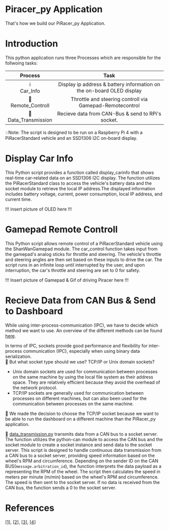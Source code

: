 # Piracer_py Application

That's how we build our PiRacer_py Application. 

# Introduction

This python application runs three Processes which are responsible for the follwoing tasks: 

|Process			   |Task																	|
|:--------------------:|:----------------------------------------------------------------------:|
| ℹ️ <br>Car_Info		   | Display ip address & battery information on the on-board OLED display	|         
| 🛞 <br> Remote_Controll   | Throttle and steering controll via Gamepad-Remotecontrol    			|
| 📡 <br> Data_Transmission | Recieve data from CAN-Bus & send to RPi's socket. 				|

💡Note: The script is designed to be run on a Raspberry Pi 4 with a PiRacerStandard vehicle and an SSD1306 I2C on-board display. 

# Display Car Info
This Python script provides a function called display_carinfo that shows real-time car-related data on an SSD1306 I2C display. The function utilizes the PiRacerStandard class to access the vehicle's battery data and the socket module to retrieve the local IP address.The displayed information includes battery voltage, current, power consumption, local IP address, and current time. <br>

!!! insert picture of OLED here !!! <br>

# Gamepad Remote Controll 
This Python script allows remote control of a PiRacerStandard vehicle using the ShanWanGamepad module. The car_control function takes input from the gamepad's analog sticks for throttle and steering. The vehicle's throttle and steering angles are then set based on these inputs to drive the car. The script runs in an infinite loop until interrupted by the user, and upon interruption, the car's throttle and steering are set to 0 for safety. <br>

!!! Insert picture of Gamepad & Gif of driving Piracer here !!! <br>

# Recieve Data from CAN Bus & Send to Dashboard

While using inter-process-communication (IPC), we have to decide which method we want to use.
An overview of the different methods can be found [here](../docs/Inter-Process-Communication.md).

In terms of IPC, sockets provide good performance and flexibility for inter-process communication (IPC), especially when using binary data serialization. <br>
🤔 But what socket type should we use? TCP/IP or Unix domain sockets? 
- Unix domain sockets are used for communication between processes on the same machine by using the local file system as their address space. They are relatively efficient because they avoid the overhead of the network protocol.
- TCP/IP sockets are generally used for communication between processes on different machines, but can also been used for the communication between processes on the same machine. 

🤯 We made the decision to choose the TCP/IP socket because we want to be able to run the dashboard on a different machine than the PiRacer_py application. </a>
<br>


📡 [data_transmission.py](../app/piracer_py/data_transmission.py) transmits data from a CAN bus to a socket server. The function utilizes the python-can module to access the CAN bus and the socket module to create a socket instance and send data to the socket server.
This script is designed to handle continuous data transmission from a CAN bus to a socket server, providing speed information based on the wheel's RPM and circumference.
Depending on the sender ID on the CAN BUS(`message.arbitration_id`), the function interprets the data payload as a representing the RPM of the wheel.
The script then calculates the speed in meters per minute (m/min) based on the wheel's RPM and circumference. The speed is then sent to the socket server.
If no data is received from the CAN bus, the function sends a 0 to the socket server.

# References
[[1]](https://docs.python.org/3/library/multiprocessing.html), 
[[2]](https://python-can.readthedocs.io/en/stable/), 
[[3]](https://realpython.com/python-sockets/), 
[[4]](https://docs.python.org/3/library/socket.html)


